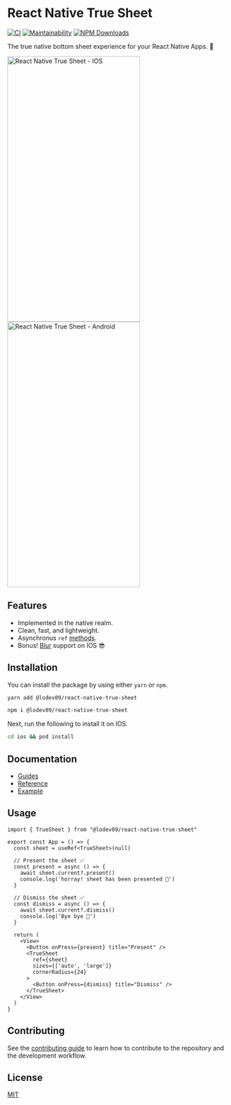 # React Native True Sheet

[![CI](https://github.com/lodev09/react-native-true-sheet/actions/workflows/ci.yml/badge.svg)](https://github.com/lodev09/react-native-true-sheet/actions/workflows/ci.yml)
[![Maintainability](https://api.codeclimate.com/v1/badges/0bd49973c6c61d85e2be/maintainability)](https://codeclimate.com/github/lodev09/react-native-true-sheet/maintainability)
[![NPM Downloads](https://img.shields.io/npm/d18m/%40lodev09%2Freact-native-true-sheet)](https://www.npmjs.com/package/@lodev09/react-native-true-sheet)

The true native bottom sheet experience for your React Native Apps. 💩

<img alt="React Native True Sheet - IOS" src="docs/static/img/preview.gif" width="300" height="600" />
<img alt="React Native True Sheet - Android" src="docs/static/img/preview-2.gif" width="300" height="600" />

## Features

* Implemented in the native realm.
* Clean, fast, and lightweight.
* Asynchronus `ref` [methods](https://sheet.lodev09.com/reference/methods#ref-methods).
* Bonus! [Blur](https://sheet.lodev09.com/reference/types#blurtint) support on IOS 😎

## Installation

You can install the package by using either `yarn` or `npm`.

```sh
yarn add @lodev09/react-native-true-sheet
```
```sh
npm i @lodev09/react-native-true-sheet
```

Next, run the following to install it on IOS.

```sh
cd ios && pod install
```

## Documentation

- [Guides](https://sheet.lodev09.com/category/guides)
- [Reference](https://sheet.lodev09.com/category/reference)
- [Example](example)

## Usage

```tsx
import { TrueSheet } from "@lodev09/react-native-true-sheet"

export const App = () => {
  const sheet = useRef<TrueSheet>(null)

  // Present the sheet ✅
  const present = async () => {
    await sheet.current?.present()
    console.log('horray! sheet has been presented 💩')
  }

  // Dismiss the sheet ✅
  const dismiss = async () => {
    await sheet.current?.dismiss()
    console.log('Bye bye 👋')
  }

  return (
    <View>
      <Button onPress={present} title="Present" />
      <TrueSheet
        ref={sheet}
        sizes={['auto', 'large']}
        cornerRadius={24}
      >
        <Button onPress={dismiss} title="Dismiss" />
      </TrueSheet>
    </View>
  )
}
```

## Contributing

See the [contributing guide](CONTRIBUTING.md) to learn how to contribute to the repository and the development workflow.

## License

[MIT](LICENSE)
